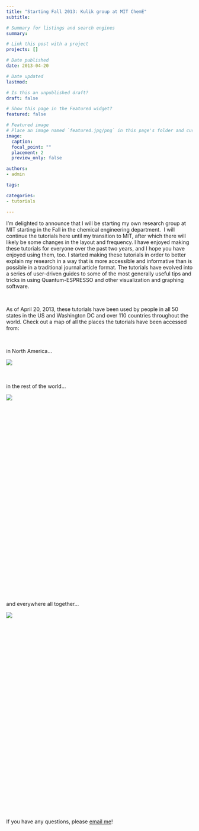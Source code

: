 ```yaml
---
title: "Starting Fall 2013: Kulik group at MIT ChemE"
subtitle: 

# Summary for listings and search engines
summary: 

# Link this post with a project
projects: []

# Date published
date: 2013-04-20

# Date updated
lastmod: 

# Is this an unpublished draft?
draft: false

# Show this page in the Featured widget?
featured: false

# Featured image
# Place an image named `featured.jpg/png` in this page's folder and customize its options here.
image:
  caption: 
  focal_point: ""
  placement: 2
  preview_only: false

authors:
- admin

tags:

categories:
- tutorials

---
```

I’m delighted to announce that I will be starting my own research group at MIT starting in the Fall in the chemical engineering department.  I will continue the tutorials here until my transition to MIT, after which there will likely be some changes in the layout and frequency. I have enjoyed making these tutorials for everyone over the past two years, and I hope you have enjoyed using them, too. I started making these tutorials in order to better explain my research in a way that is more accessible and informative than is possible in a traditional journal article format. The tutorials have evolved into a series of user-driven guides to some of the most generally useful tips and tricks in using Quantum-ESPRESSO and other visualization and graphing software. 


 



As of April 20, 2013, these tutorials have been used by people in all 50 states in the US and Washington DC and over 110 countries throughout the world. Check out a map of all the places the tutorials have been accessed from:


 


in North America...


  
![](/sites/default/files/all-usmxca.png)  


 


in the rest of the world...



![](/sites/default/files/world.jpg)

 


 


 


 


 


 


 


 


 


 


 


 


 


 


 


 


 


and everywhere all together...



![](/sites/default/files/worldheatmap.jpg)

 


 


 


 


 


 


 


 


 


 


 


 


 


 


 


 


 


If you have any questions, please [email me](mailto:hjkulik@mit.edu?subject=Questions%20about%20tutorials "mailto:hjkulik@mit.edu?subject=Questions about tutorials")!


